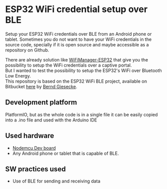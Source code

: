 # ESP32 WiFi credential setup over BLE
Setup your ESP32 WiFi credentials over BLE from an Android phone or tablet.
Sometimes you do not want to have your WiFi credentials in the source code, specially if it is open source and maybe accessible as a repository on Github.

There are already solution like [WiFiManager-ESP32](https://github.com/zhouhan0126/WIFIMANAGER-ESP32) that give you the possibility to setup the WiFi credentials over a captive portal.    
But I wanted to test the possibility to setup the ESP32's WiFi over Bluetooth Low Energy.    
This repository is based on the ESP32 WiFi BLE project, available on Bitbucket [here](https://bitbucket.org/beegee1962/esp32_wifi_ble_esp32.git) by [Bernd Giesecke](https://bitbucket.org/beegee1962/).

## Development platform
PlatformIO, but as the whole code is in a single file it can be easily copied into a .ino file and used with the Arduino IDE

## Used hardware
- [Nodemcu Dev board](https://naylampmechatronics.com/espressif-esp/384-nodemcu-32-30-pin-esp32-wifi.html)		
- Any Android phone or tablet that is capable of BLE.

## SW practices used
- Use of BLE for sending and receiving data
